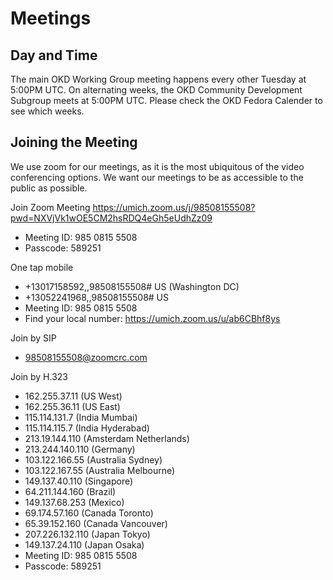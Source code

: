# Meetings

## Day and Time

The main OKD Working Group meeting happens every other Tuesday at 5:00PM UTC. On alternating weeks, the OKD Community Development Subgroup meets at 5:00PM UTC. Please check the OKD Fedora Calender to see which weeks.

## Joining the Meeting

We use zoom for our meetings, as it is the most ubiquitous of the video conferencing options. We want our meetings to be as accessible to the public as possible. 

Join Zoom Meeting
https://umich.zoom.us/j/98508155508?pwd=NXVjVk1wOE5CM2hsRDQ4eGh5eUdhZz09

- Meeting ID: 985 0815 5508
- Passcode: 589251

One tap mobile
- +13017158592,,98508155508# US (Washington DC)
- +13052241968,,98508155508# US
- Meeting ID: 985 0815 5508
- Find your local number: https://umich.zoom.us/u/ab6CBhf8ys

Join by SIP
- 98508155508@zoomcrc.com

Join by H.323
- 162.255.37.11 (US West)
- 162.255.36.11 (US East)
- 115.114.131.7 (India Mumbai)
- 115.114.115.7 (India Hyderabad)
- 213.19.144.110 (Amsterdam Netherlands)
- 213.244.140.110 (Germany)
- 103.122.166.55 (Australia Sydney)
- 103.122.167.55 (Australia Melbourne)
- 149.137.40.110 (Singapore)
- 64.211.144.160 (Brazil)
- 149.137.68.253 (Mexico)
- 69.174.57.160 (Canada Toronto)
- 65.39.152.160 (Canada Vancouver)
- 207.226.132.110 (Japan Tokyo)
- 149.137.24.110 (Japan Osaka)
- Meeting ID: 985 0815 5508
- Passcode: 589251

